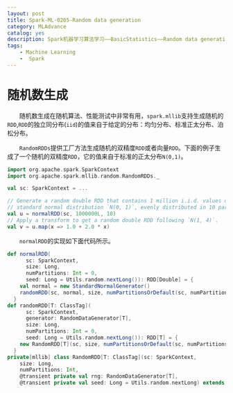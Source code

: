 ```yaml
---
layout: post
title: Spark-ML-0205-Random data generation
category: MLAdvance
catalog: yes
description: Spark机器学习算法学习——BasicStatistics——Random data generation
tags:
    - Machine Learning
    -  Spark
---
```

# 随机数生成

&emsp;&emsp;随机数生成在随机算法、性能测试中非常有用，`spark.mllib`支持生成随机的`RDD`,`RDD`的独立同分布(`iid`)的值来自于给定的分布：均匀分布、标准正太分布、泊松分布。

&emsp;&emsp;`RandomRDDs`提供工厂方法生成随机的双精度`RDD`或者向量`RDD`。下面的例子生成了一个随机的双精度`RDD`，它的值来自于标准的正太分布`N(0,1)`。

```scala
import org.apache.spark.SparkContext
import org.apache.spark.mllib.random.RandomRDDs._

val sc: SparkContext = ...

// Generate a random double RDD that contains 1 million i.i.d. values drawn from the
// standard normal distribution `N(0, 1)`, evenly distributed in 10 partitions.
val u = normalRDD(sc, 1000000L, 10)
// Apply a transform to get a random double RDD following `N(1, 4)`.
val v = u.map(x => 1.0 + 2.0 * x)
```

&emsp;&emsp;`normalRDD`的实现如下面代码所示。

```scala
def normalRDD(
      sc: SparkContext,
      size: Long,
      numPartitions: Int = 0,
      seed: Long = Utils.random.nextLong()): RDD[Double] = {
    val normal = new StandardNormalGenerator()
    randomRDD(sc, normal, size, numPartitionsOrDefault(sc, numPartitions), seed)
  }
def randomRDD[T: ClassTag](
      sc: SparkContext,
      generator: RandomDataGenerator[T],
      size: Long,
      numPartitions: Int = 0,
      seed: Long = Utils.random.nextLong()): RDD[T] = {
    new RandomRDD[T](sc, size, numPartitionsOrDefault(sc, numPartitions), generator, seed)
  }
private[mllib] class RandomRDD[T: ClassTag](sc: SparkContext,
    size: Long,
    numPartitions: Int,
    @transient private val rng: RandomDataGenerator[T],
    @transient private val seed: Long = Utils.random.nextLong) extends RDD[T](sc, Nil)
```
